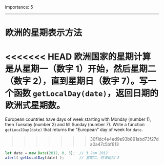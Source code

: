 importance: 5

---

# 欧洲的星期表示方法

<<<<<<< HEAD
欧洲国家的星期计算是从星期一（数字 1）开始，然后星期二（数字 2），直到星期日（数字 7）。写一个函数 `getLocalDay(date)`，返回日期的欧洲式星期数。
=======
European countries have days of week starting with Monday (number 1), then Tuesday (number 2) and till Sunday (number 7). Write a function `getLocalDay(date)` that returns the "European" day of week for `date`.
>>>>>>> 30f1dc4e4ed9e93b891abd73f27da0a47c5bf613

```js no-beautify
let date = new Date(2012, 0, 3);  // 3 Jan 2012
alert( getLocalDay(date) );       // 星期二，应该返回 2
```
